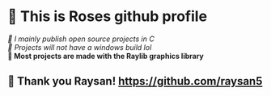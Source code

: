 # **🫶 This is Roses github profile**

*🚀 I mainly publish open source projects in C* <br>
*🧊 Projects will not have a windows build lol* <br>
**👾 Most projects are made with the Raylib graphics library** <br>
## 💝 Thank you Raysan! https://github.com/raysan5 <br>

